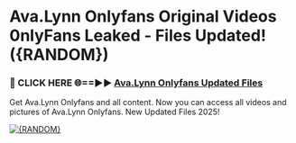 # Ava.Lynn Onlyfans Original Videos 0nlyFans Leaked - Files Updated! ({RANDOM})

<h3>🔴 CLICK HERE 🌐==►► <a href="https://betterlinks.top/A2PfLJ" rel="nofollow">Ava.Lynn Onlyfans Updated Files</a></h3>

Get Ava.Lynn Onlyfans and all content. Now you can access all videos and pictures of Ava.Lynn Onlyfans. New Updated Files 2025!

[![{RANDOM}](https://i.imgur.com/ppqm5kG.gif)](https://betterlinks.top/A2PfLJ)